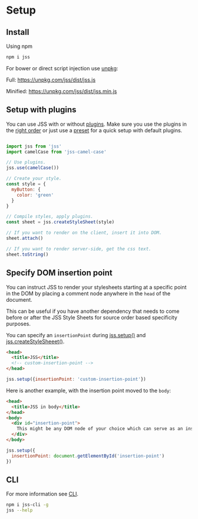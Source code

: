 # Setup

## Install

Using npm

```bash
npm i jss
```

For bower or direct script injection use [unpkg](https://unpkg.com):

Full:
https://unpkg.com/jss/dist/jss.js

Minified:
https://unpkg.com/jss/dist/jss.min.js

## Setup with plugins

You can use JSS with or without [plugins](https://github.com/cssinjs?q=plugin). Make sure you use the plugins in the [right order](https://github.com/cssinjs/jss/blob/master/docs/plugins.md#order-does-matter) or just use a [preset](https://github.com/cssinjs/jss-preset-default) for a quick setup with default plugins.

```javascript

import jss from 'jss'
import camelCase from 'jss-camel-case'

// Use plugins.
jss.use(camelCase())

// Create your style.
const style = {
  myButton: {
    color: 'green'
  }
}

// Compile styles, apply plugins.
const sheet = jss.createStyleSheet(style)

// If you want to render on the client, insert it into DOM.
sheet.attach()

// If you want to render server-side, get the css text.
sheet.toString()
```

## Specify DOM insertion point

You can instruct JSS to render your stylesheets starting at a specific point in the DOM by placing a comment node anywhere in the `head` of the document.

This can be useful if you have another dependency that needs to come before or after the JSS Style Sheets for source order based specificity purposes.

You can specify an `insertionPoint` during [jss.setup()](https://github.com/cssinjs/jss/blob/master/docs/js-api.md#setup-jss-instance) and [jss.createStyleSheeet()](https://github.com/cssinjs/jss/blob/master/docs/js-api.md#create-style-sheet).

```html
<head>
  <title>JSS</title>
  <!-- custom-insertion-point -->
</head>
```

```js
jss.setup({insertionPoint: 'custom-insertion-point'})
```

Here is another example, with the insertion point moved to the `body`:

```html
<head>    
  <title>JSS in body</title>
</head>
<body>  
  <div id="insertion-point">
    This might be any DOM node of your choice which can serve as an insertion point.
  </div>
</body>
```

```js
jss.setup({
  insertionPoint: document.getElementById('insertion-point')
})
```

## CLI

For more information see [CLI](https://github.com/cssinjs/cli).

```bash
npm i jss-cli -g
jss --help
```

